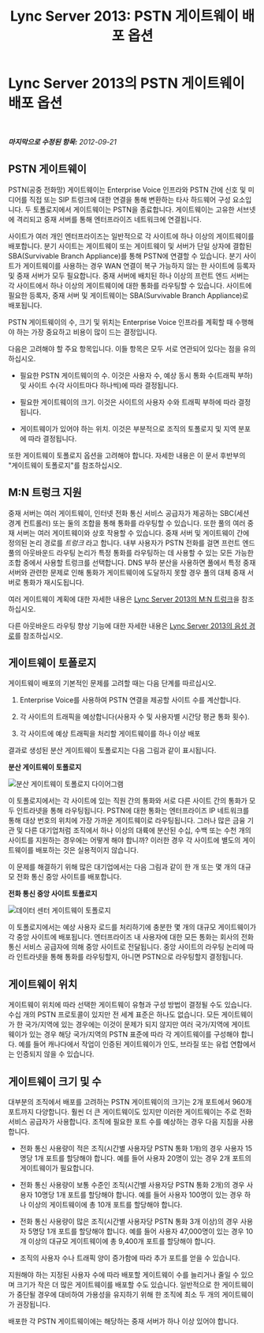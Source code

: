 ﻿---
title: 'Lync Server 2013: PSTN 게이트웨이 배포 옵션'
TOCTitle: PSTN 게이트웨이 배포 옵션
ms:assetid: d1ab4f74-18aa-40c7-a8cf-ec806cf6e28a
ms:mtpsurl: https://technet.microsoft.com/ko-kr/library/Gg398899(v=OCS.15)
ms:contentKeyID: 49305118
ms.date: 08/10/2015
mtps_version: v=OCS.15
ms.translationtype: HT
---

# Lync Server 2013의 PSTN 게이트웨이 배포 옵션

 

_**마지막으로 수정된 항목:** 2012-09-21_

## PSTN 게이트웨이

PSTN(공중 전화망) 게이트웨이는 Enterprise Voice 인프라와 PSTN 간에 신호 및 미디어를 직접 또는 SIP 트렁크에 대한 연결을 통해 변환하는 타사 하드웨어 구성 요소입니다. 두 토폴로지에서 게이트웨이는 PSTN을 종료합니다. 게이트웨이는 고유한 서브넷에 격리되고 중재 서버를 통해 엔터프라이즈 네트워크에 연결됩니다.

사이트가 여러 개인 엔터프라이즈는 일반적으로 각 사이트에 하나 이상의 게이트웨이를 배포합니다. 분기 사이트는 게이트웨이 또는 게이트웨이 및 서버가 단일 상자에 결합된 SBA(Survivable Branch Appliance)를 통해 PSTN에 연결할 수 있습니다. 분기 사이트가 게이트웨이를 사용하는 경우 WAN 연결이 복구 가능하지 않는 한 사이트에 등록자 및 중재 서버가 모두 필요합니다. 중재 서버에 배치된 하나 이상의 프런트 엔드 서버는 각 사이트에서 하나 이상의 게이트웨이에 대한 통화를 라우팅할 수 있습니다. 사이트에 필요한 등록자, 중재 서버 및 게이트웨이는 SBA(Survivable Branch Appliance)로 배포됩니다.

PSTN 게이트웨이의 수, 크기 및 위치는 Enterprise Voice 인프라를 계획할 때 수행해야 하는 가장 중요하고 비용이 많이 드는 결정입니다.

다음은 고려해야 할 주요 항목입니다. 이들 항목은 모두 서로 연관되어 있다는 점을 유의하십시오.

  - 필요한 PSTN 게이트웨이의 수. 이것은 사용자 수, 예상 동시 통화 수(트래픽 부하) 및 사이트 수(각 사이트마다 하나씩)에 따라 결정됩니다.

  - 필요한 게이트웨이의 크기. 이것은 사이트의 사용자 수와 트래픽 부하에 따라 결정됩니다.

  - 게이트웨이가 있어야 하는 위치. 이것은 부분적으로 조직의 토폴로지 및 지역 분포에 따라 결정됩니다.

또한 게이트웨이 토폴로지 옵션을 고려해야 합니다. 자세한 내용은 이 문서 후반부의 "게이트웨이 토폴로지"를 참조하십시오.

## M:N 트렁크 지원

중재 서버는 여러 게이트웨이, 인터넷 전화 통신 서비스 공급자가 제공하는 SBC(세션 경계 컨트롤러) 또는 둘의 조합을 통해 통화를 라우팅할 수 있습니다. 또한 풀의 여러 중재 서버는 여러 게이트웨이와 상호 작용할 수 있습니다. 중재 서버 및 게이트웨이 간에 정의된 논리 경로를 *트렁크* 라고 합니다. 내부 사용자가 PSTN 전화를 걸면 프런트 엔드 풀의 아웃바운드 라우팅 논리가 특정 통화를 라우팅하는 데 사용할 수 있는 모든 가능한 조합 중에서 사용할 트렁크를 선택합니다. DNS 부하 분산을 사용하면 풀에서 특정 중재 서버와 관련한 문제로 인해 통화가 게이트웨이에 도달하지 못할 경우 풀의 대체 중재 서버로 통화가 재시도됩니다.

여러 게이트웨이 계획에 대한 자세한 내용은 [Lync Server 2013의 M:N 트렁크](lync-server-2013-m-n-trunk.md)을 참조하십시오.

다른 아웃바운드 라우팅 향상 기능에 대한 자세한 내용은 [Lync Server 2013의 음성 경로](lync-server-2013-voice-routes.md)를 참조하십시오.

## 게이트웨이 토폴로지

게이트웨이 배포의 기본적인 문제를 고려할 때는 다음 단계를 따르십시오.

1.  Enterprise Voice를 사용하여 PSTN 연결을 제공할 사이트 수를 계산합니다.

2.  각 사이트의 트래픽을 예상합니다(사용자 수 및 사용자별 시간당 평균 통화 횟수).

3.  각 사이트에 예상 트래픽을 처리할 게이트웨이를 하나 이상 배포

결과로 생성된 분산 게이트웨이 토폴로지는 다음 그림과 같이 표시됩니다.

**분산 게이트웨이 토폴로지**

![분산 게이트웨이 토폴로지 다이어그램](images/Gg398899.f0f65a0b-a462-491a-878b-4d4bf0a96f6d(OCS.15).jpg "분산 게이트웨이 토폴로지 다이어그램")

이 토폴로지에서는 각 사이트에 있는 직원 간의 통화와 서로 다른 사이트 간의 통화가 모두 인트라넷을 통해 라우팅됩니다. PSTN에 대한 통화는 엔터프라이즈 IP 네트워크를 통해 대상 번호의 위치에 가장 가까운 게이트웨이로 라우팅됩니다. 그러나 많은 금융 기관 및 다른 대기업처럼 조직에서 하나 이상의 대륙에 분산된 수십, 수백 또는 수천 개의 사이트를 지원하는 경우에는 어떻게 해야 합니까? 이러한 경우 각 사이트에 별도의 게이트웨이를 배포하는 것은 실용적이지 않습니다.

이 문제를 해결하기 위해 많은 대기업에서는 다음 그림과 같이 한 개 또는 몇 개의 대규모 전화 통신 중앙 사이트를 배포합니다.

**전화 통신 중앙 사이트 토폴로지**

![데이터 센터 게이트웨이 토폴로지](images/Gg398899.927f4808-bf74-405a-be20-2cd9cd87af6d(OCS.15).jpg "데이터 센터 게이트웨이 토폴로지")

이 토폴로지에서는 예상 사용자 로드를 처리하기에 충분한 몇 개의 대규모 게이트웨이가 각 중앙 사이트에 배포됩니다. 엔터프라이즈 내 사용자에 대한 모든 통화는 회사의 전화 통신 서비스 공급자에 의해 중앙 사이트로 전달됩니다. 중앙 사이트의 라우팅 논리에 따라 인트라넷을 통해 통화를 라우팅할지, 아니면 PSTN으로 라우팅할지 결정됩니다.

## 게이트웨이 위치

게이트웨이 위치에 따라 선택한 게이트웨이 유형과 구성 방법이 결정될 수도 있습니다. 수십 개의 PSTN 프로토콜이 있지만 전 세계 표준은 하나도 없습니다. 모든 게이트웨이가 한 국가/지역에 있는 경우에는 이것이 문제가 되지 않지만 여러 국가/지역에 게이트웨이가 있는 경우 해당 국가/지역의 PSTN 표준에 따라 각 게이트웨이를 구성해야 합니다. 예를 들어 캐나다에서 작업이 인증된 게이트웨이가 인도, 브라질 또는 유럽 연합에서는 인증되지 않을 수 있습니다.

## 게이트웨이 크기 및 수

대부분의 조직에서 배포를 고려하는 PSTN 게이트웨이의 크기는 2개 포트에서 960개 포트까지 다양합니다. 훨씬 더 큰 게이트웨이도 있지만 이러한 게이트웨이는 주로 전화 서비스 공급자가 사용합니다. 조직에 필요한 포트 수를 예상하는 경우 다음 지침을 사용합니다.

  - 전화 통신 사용량이 적은 조직(시간별 사용자당 PSTN 통화 1개)의 경우 사용자 15명당 1개 포트를 할당해야 합니다. 예를 들어 사용자 20명이 있는 경우 2개 포트의 게이트웨이가 필요합니다.

  - 전화 통신 사용량이 보통 수준인 조직(시간별 사용자당 PSTN 통화 2개)의 경우 사용자 10명당 1개 포트를 할당해야 합니다. 예를 들어 사용자 100명이 있는 경우 하나 이상의 게이트웨이에 총 10개 포트를 할당해야 합니다.

  - 전화 통신 사용량이 많은 조직(시간별 사용자당 PSTN 통화 3개 이상)의 경우 사용자 5명당 1개 포트를 할당해야 합니다. 예를 들어 사용자 47,000명이 있는 경우 10개 이상의 대규모 게이트웨이에 총 9,400개 포트를 할당해야 합니다.

  - 조직의 사용자 수나 트래픽 양이 증가함에 따라 추가 포트를 얻을 수 있습니다.

지원해야 하는 지정된 사용자 수에 따라 배포할 게이트웨이 수를 늘리거나 줄일 수 있으며 크기가 작은 더 많은 게이트웨이를 배포할 수도 있습니다. 일반적으로 한 게이트웨이가 중단될 경우에 대비하여 가용성을 유지하기 위해 한 조직에 최소 두 개의 게이트웨이가 권장됩니다.

배포한 각 PSTN 게이트웨이에는 해당하는 중재 서버가 하나 이상 있어야 합니다.


